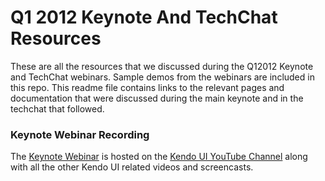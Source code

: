# Q1 2012 Keynote And TechChat Resources

These are all the resources that we discussed during the Q12012 Keynote and TechChat webinars.  Sample demos from the webinars are included in this repo.  This readme file contains links to the relevant pages and documentation that were discussed during the main keynote and in the techchat that followed.

### Keynote Webinar Recording

The [Keynote Webinar](http://youtu.be/jl3DZ-KnrCU) is hosted on the [Kendo UI YouTube Channel](http://www.youtube.com/user/kendouiTV) along with all the other Kendo UI related videos and screencasts.

